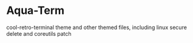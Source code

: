 # Aqua-Term
cool-retro-terminal theme and other themed files, including linux secure delete and coreutils patch
